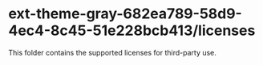 # ext-theme-gray-682ea789-58d9-4ec4-8c45-51e228bcb413/licenses

This folder contains the supported licenses for third-party use.

